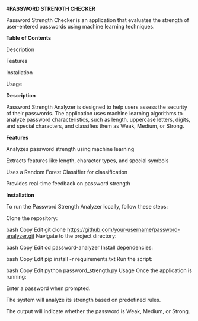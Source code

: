 #**PASSWORD STRENGTH CHECKER**

Password Strength Checker is an application that evaluates the strength of user-entered passwords using machine learning techniques.

**Table of Contents**

Description

Features

Installation

Usage

**Description**

Password Strength Analyzer is designed to help users assess the security of their passwords. The application uses machine learning algorithms to analyze password characteristics, such as length, uppercase letters, digits, and special characters, and classifies them as Weak, Medium, or Strong.

**Features**

Analyzes password strength using machine learning

Extracts features like length, character types, and special symbols

Uses a Random Forest Classifier for classification

Provides real-time feedback on password strength

**Installation**

To run the Password Strength Analyzer locally, follow these steps:

Clone the repository:

bash
Copy
Edit
git clone https://github.com/your-username/password-analyzer.git
Navigate to the project directory:

bash
Copy
Edit
cd password-analyzer
Install dependencies:

bash
Copy
Edit
pip install -r requirements.txt
Run the script:

bash
Copy
Edit
python password_strength.py
Usage
Once the application is running:

Enter a password when prompted.

The system will analyze its strength based on predefined rules.

The output will indicate whether the password is Weak, Medium, or Strong.
